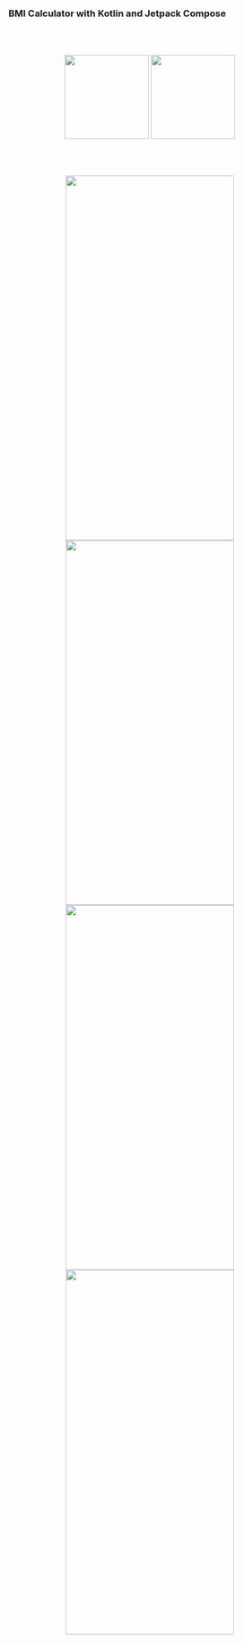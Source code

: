 
<div>
<h3>BMI Calculator with Kotlin and Jetpack Compose</h3></br></br>
<p align="center">
<img src="https://user-images.githubusercontent.com/51417052/130802494-8c77e65a-601b-4e0b-9c7f-9f16813bc560.png" width="150" height="150">
<img src="https://user-images.githubusercontent.com/51417052/130803169-5913f0d0-d42d-4446-ab9d-cbe25e8e690f.png" width="150" height="150">
</br></br>
</div>
<br>
<div>
<div>
<p align="center">
<img src="https://user-images.githubusercontent.com/51417052/130801978-da033f6b-6f8c-4500-9dc6-1bd348d9e64c.png" width="300" height="650">
<img src="https://user-images.githubusercontent.com/51417052/130801976-0e38d4f0-488b-4b7b-9673-6662228ae1d6.png" width="300" height="650">
<img src="https://user-images.githubusercontent.com/51417052/130801963-230ff9ed-e3cd-40eb-8f38-08b281e4dddb.png" width="300" height="650">
<img src="https://user-images.githubusercontent.com/51417052/130801970-719f17c8-b726-4ddf-b5b3-b3ded709c056.png" width="300" height="650">
</p>
</div>

